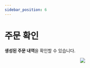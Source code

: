 ```yaml
---
sidebar_position: 6
---
```


# 주문 확인

**생성된 주문 내역**을 확인할 수 있습니다.

<p align='center'>
    <img
    src={require('./img/history.png').default}
    className='webDocsImage'
    />
</p>
